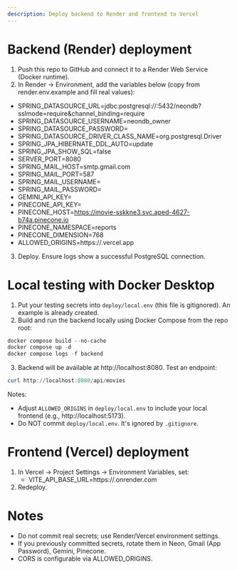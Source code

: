 ```yaml
---
description: Deploy backend to Render and frontend to Vercel
---
```


# Backend (Render) deployment

1. Push this repo to GitHub and connect it to a Render Web Service (Docker runtime).
2. In Render → Environment, add the variables below (copy from render.env.example and fill real values):

- SPRING_DATASOURCE_URL=jdbc:postgresql://<neon-host>:5432/neondb?sslmode=require&channel_binding=require
- SPRING_DATASOURCE_USERNAME=neondb_owner
- SPRING_DATASOURCE_PASSWORD=<neon-password>
- SPRING_DATASOURCE_DRIVER_CLASS_NAME=org.postgresql.Driver
- SPRING_JPA_HIBERNATE_DDL_AUTO=update
- SPRING_JPA_SHOW_SQL=false
- SERVER_PORT=8080
- SPRING_MAIL_HOST=smtp.gmail.com
- SPRING_MAIL_PORT=587
- SPRING_MAIL_USERNAME=<gmail>
- SPRING_MAIL_PASSWORD=<gmail-app-password>
- GEMINI_API_KEY=<gemini>
- PINECONE_API_KEY=<pinecone>
- PINECONE_HOST=https://movie-sskkne3.svc.aped-4627-b74a.pinecone.io
- PINECONE_NAMESPACE=reports
- PINECONE_DIMENSION=768
- ALLOWED_ORIGINS=https://<your-frontend>.vercel.app

3. Deploy. Ensure logs show a successful PostgreSQL connection.

# Local testing with Docker Desktop

1. Put your testing secrets into `deploy/local.env` (this file is gitignored). An example is already created.
2. Build and run the backend locally using Docker Compose from the repo root:

```powershell
docker compose build --no-cache
docker compose up -d
docker compose logs -f backend
```

3. Backend will be available at http://localhost:8080. Test an endpoint:

```powershell
curl http://localhost:8080/api/movies
```

Notes:
- Adjust `ALLOWED_ORIGINS` in `deploy/local.env` to include your local frontend (e.g., http://localhost:5173).
- Do NOT commit `deploy/local.env`. It's ignored by `.gitignore`.

# Frontend (Vercel) deployment

1. In Vercel → Project Settings → Environment Variables, set:
   - VITE_API_BASE_URL=https://<your-backend>.onrender.com
2. Redeploy.

# Notes
- Do not commit real secrets; use Render/Vercel environment settings.
- If you previously committed secrets, rotate them in Neon, Gmail (App Password), Gemini, Pinecone.
- CORS is configurable via ALLOWED_ORIGINS.
